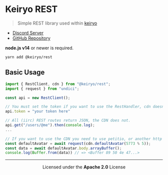 # Keiryo REST

> Simple REST library used within [keiryo](https://npmjs.com/KeiryoJS/keiryo)

- [Discord Server](https://discord.gg/5WD9KhF)
- [GitHub Repository](https://github.com/KeiryoJS/rest)

**node.js v14** or newer is required.

```shell script
yarn add @keiryo/rest
```

## Basic Usage

```ts
import { RestClient, cdn } from "@keiryo/rest";
import { request } from "undici";

const api = new RestClient();

// You must set the token if you want to use the RestHandler, cdn doesn't require authorization.
api.token = "your token here"

// All (iirc) REST routes return JSON, the CDN does not.
api.get("/users/@me").then(console.log);
...

// If you want to use the CDN you need to use petitio, or another http client of your choice.
const defaultAvatar = await request(cdn.defaultAvatar(5773 % 5));
const data = await defaultAvatar.body.arrayBuffer();
console.log(Buffer.from(data)) // => <Buffer 89 50 4e 47...>
```

---

<p align="center">Licensed under the <strong>Apache 2.0</strong> License</p>

